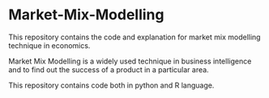 # Market-Mix-Modelling
This repository contains the code and explanation for market mix modelling technique in economics.

Market Mix Modelling is a widely used technique in business intelligence and to find out the success of a product in a particular area.


This repository contains code both in python and R language.

